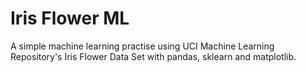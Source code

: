 # Iris Flower ML
A simple machine learning practise using UCI Machine Learning Repository's Iris Flower Data Set with pandas, sklearn and matplotlib.
